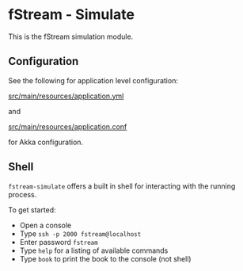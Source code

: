 fStream - Simulate
===

This is the fStream simulation module.

## Configuration

See the following for application level configuration:

[src/main/resources/application.yml](src/main/resources/application.yml)

and
 
[src/main/resources/application.conf](src/main/resources/application.yml])

for Akka configuration.

## Shell

`fstream-simulate` offers a built in shell for interacting with the running process. 

To get started:

- Open a console
- Type `ssh -p 2000 fstream@localhost`
- Enter password `fstream`
- Type `help` for a listing of available commands
- Type `book` to print the book to the console (not shell)
